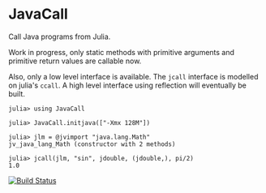 # JavaCall

Call Java programs from Julia. 

Work in progress, only static methods with primitive arguments and primitive return values are callable now. 

Also, only a low level interface is available. The `jcall` interface is modelled on julia's `ccall`. A high level interface using reflection will eventually be built. 

```jlcon
julia> using JavaCall

julia> JavaCall.initjava(["-Xmx 128M"])

julia> jlm = @jvimport "java.lang.Math"
jv_java_lang_Math (constructor with 2 methods)

julia> jcall(jlm, "sin", jdouble, (jdouble,), pi/2)
1.0

```

[![Build Status](https://travis-ci.org/aviks/JavaCall.jl.png)](https://travis-ci.org/aviks/JavaCall.jl)

